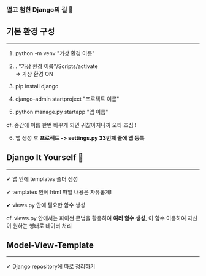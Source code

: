 ### 멀고 험한 Django의 길 🤔


## 기본 환경 구성
---
1. python -m venv "가상 환경 이름"  
  
2. . "가상 환경 이름"/Scripts/activate  
=> 가상 환경 ON  
   
3. pip install django  

4. django-admin startproject "프로젝트 이름"  

5. python manage.py startapp "앱 이름"  
  
cf. 중간에 이름 한번 바꾸게 되면 귀찮아지니까 오타 조심 !  
  
6. 앱 생성 후 **프로젝트 -> settings.py 33번째 줄에 앱 등록**  
  
  
## Django It Yourself 👀  
---
✔ 앱 안에 templates 폴더 생성  
  
✔ templates 안에 html 파일 내용은 자유롭게!  
  
✔ views.py 안에 필요한 함수 생성  
  
cf. views.py 안에서는 파이썬 문법을 활용하여 **여러 함수 생성**, 이 함수 이용하여 자신이 원하는 형태로 데이터 처리  
  

## Model-View-Template  
---
✔ Django repository에 따로 정리하기